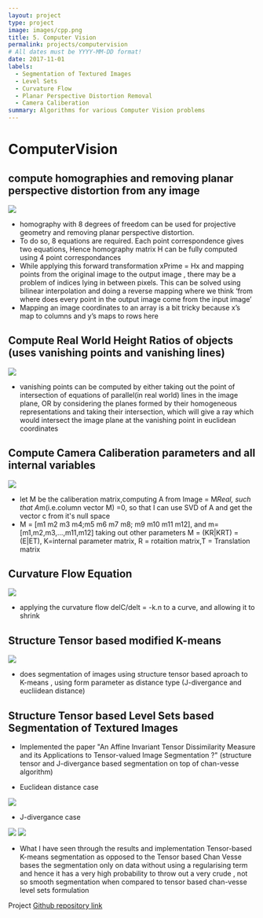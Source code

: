 ```yaml
---
layout: project
type: project
image: images/cpp.png
title: 5. Computer Vision
permalink: projects/computervision
# All dates must be YYYY-MM-DD format!
date: 2017-11-01
labels:
  - Segmentation of Textured Images
  - Level Sets 
  - Curvature Flow
  - Planar Perspective Distortion Removal
  - Camera Caliberation
summary: Algorithms for various Computer Vision problems
---
```



# ComputerVision


## compute homographies and removing planar perspective distortion from any image

<img class="ui image" src="../images/ppd.png">

* homography with 8 degrees of freedom can be used for projective geometry and removing planar
perspective distortion.
* To do so, 8 equations are required. Each point correspondence gives two equations, Hence
homography matrix H can be fully computed using 4 point correspondances
* While applying this forward transformation xPrime = Hx and mapping points from the original
image to the output image , there may be a problem of indices lying in between pixels. This can
be solved using bilinear interpolation and doing a reverse mapping where we think ‘from where
does every point in the output image come from the input image’
* Mapping an image coordinates to an array is a bit tricky because x’s map to columns and y’s
maps to rows here



## Compute Real World Height Ratios of objects (uses vanishing points and vanishing lines)

<img class="ui image" src="../images/height.png">

*  vanishing points can be computed by either taking out the point of intersection of equations of parallel(in real world) lines in the image plane, OR
by considering the planes formed by their homogeneous representations and taking their intersection, which will give a ray which would intersect the image plane at the vanishing point in euclidean coordinates



## Compute Camera Caliberation parameters and all internal variables

<img class="ui image" src="../images/cc.png">

* let M be the caliberation matrix,computing A from Image = M*Real, such that A*m(i.e.column vector M) =0, so that I can use SVD of A and get the vector c from it's null space
* M = [m1 m2 m3 m4;m5 m6 m7 m8; m9 m10 m11 m12], and m=[m1,m2,m3,...,m11,m12] taking out other parameters
M = (KR|KRT) = (E|ET), K=internal parameter matrix, R = rotaition matrix,T = Translation matrix



## Curvature Flow Equation 

<img class="ui image" src="../images/curveEvolution.png">

* applying the curvature flow delC/delt = -k.n to a curve, and allowing it to shrink



## Structure Tensor based modified K-means

<img class="ui image" src="../images/kmeans.png">

* does segmentation of images using structure tensor based aproach to K-means , using form parameter as distance type (J-divergance and eucliidean distance) 



## Structure Tensor based Level Sets based Segmentation of Textured Images

* Implemented the paper "An Affine Invariant Tensor Dissimilarity Measure and its Applications to Tensor-valued Image Segmentation ?" (structure tensor and J-divergance based segmentation on top of chan-vesse algorithm)

* Euclidean distance case
<img class="ui image" src="../images/TensorBasedChanVesse.png">

* J-divergance case
<img class="ui image" src="../images/cv1.png">
<img class="ui image" src="../images/cv2.png">

* What I have seen through the results and implementation
Tensor-based K-means segmentation as opposed to the Tensor based Chan Vesse bases the segmentation only on data without using a regularising term and hence it has a very high probability to throw out a very crude , not so smooth segmentation when compared to tensor based chan-vesse level sets formulation


Project [Github repository link](https://github.com/mlzepplin/ComputerVision)
